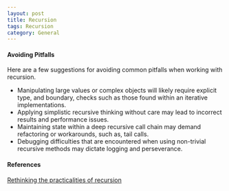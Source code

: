 ```yaml
---
layout: post
title: Recursion
tags: Recursion
category: General
---
```


#### Avoiding Pitfalls ####

Here are a few suggestions for avoiding common pitfalls when working with recursion.  

- Manipulating large values or complex objects will likely require explicit type, and boundary, checks such as those found within an iterative implementations.  
- Applying simplistic recursive thinking without care  may lead to incorrect results and performance issues.  
- Maintaining state within a deep recursive call chain may demand refactoring or workarounds, such as, tail calls.  
- Debugging difficulties that are encountered when using  non-trivial recursive methods may dictate logging and perseverance.  

#### References ####
[Rethinking the practicalities of recursion](https://www.simple-talk.com/dotnet/.net-framework/rethinking-the-practicalities-of-recursion)

